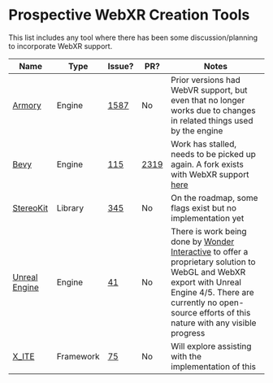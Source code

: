 # Prospective WebXR Creation Tools

This list includes any tool where there has been some discussion/planning to incorporate WebXR support.

|Name|Type|Issue?|PR?|Notes|
|--|--|--|--|--|
|[Armory](https://github.com/armory3d/armory)|Engine|[1587](https://github.com/armory3d/armory/issues/1587)|No|Prior versions had WebVR support, but even that no longer works due to changes in related things used by the engine|
|[Bevy](https://bevyengine.org/)|Engine|[115](https://github.com/bevyengine/bevy/issues/115)|[2319](https://github.com/bevyengine/bevy/pull/2319)|Work has stalled, needs to be picked up again. A fork exists with WebXR support [here](https://github.com/dekuraan/xr-bevy)|
|[StereoKit](https://stereokit.net/)|Library|[345](https://github.com/StereoKit/StereoKit/issues/345)|No|On the roadmap, some flags exist but no implementation yet|
|[Unreal Engine](https://www.unrealengine.com/)|Engine|[41](https://github.com/UnrealEngineHTML5/Documentation/issues/41)|No|There is work being done by [Wonder Interactive](https://theimmersiveweb.com/) to offer a proprietary solution to WebGL and WebXR export with Unreal Engine 4/5. There are currently no open-source efforts of this nature with any visible progress|
|[X_ITE](https://github.com/create3000/x_ite)|Framework|[75](https://github.com/create3000/x_ite/issues/75)|No|Will explore assisting with the implementation of this|
